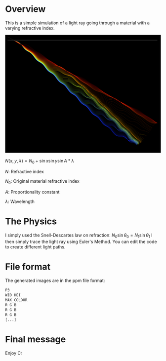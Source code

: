 # Overview
This is a simple simulation of a light ray going through a material with a varying refractive index.
<p align="center">
  <img src="example.png" />
</p>

$N(x,y,\lambda) = N_0 + \sin x \sin y \sin A*\lambda$

$N$: Refractive index

$N_0$: Original material refractive index

$A$: Proportionality constant

$\lambda$: Wavelength

# The Physics
I simply used the Snell-Descartes law on refraction: $N_0 \sin \theta_0 = N_1 \sin \theta_1$ 
I then simply trace the light ray using Euler's Method.
You can edit the code to create different light paths.

# File format
The generated images are in the ppm file format:
```
P3
WID HEI
MAX_COLOUR
R G B
R G B
R G B
[...]
```
# Final message
Enjoy C:
